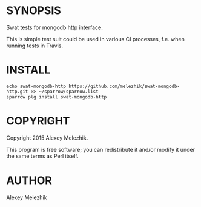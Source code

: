 # SYNOPSIS

Swat tests for mongodb http interface. 

This is simple test suit could be used in various CI processes, f.e. when running tests in Travis.

# INSTALL

    echo swat-mongodb-http https://github.com/melezhik/swat-mongodb-http.git >> ~/sparrow/sparrow.list
    sparrow plg install swat-mongodb-http

# COPYRIGHT

Copyright 2015 Alexey Melezhik.

This program is free software; you can redistribute it and/or modify it under the same terms as Perl itself.

# AUTHOR

Alexey Melezhik
